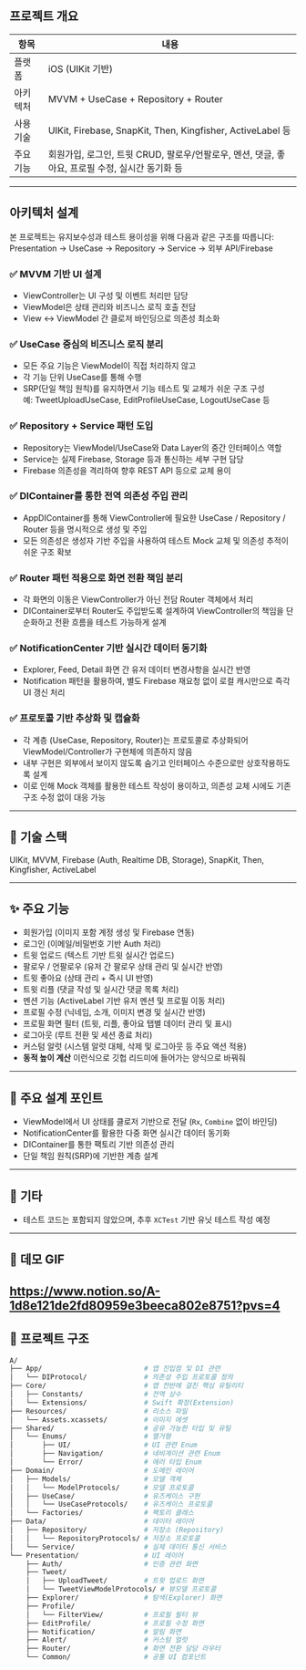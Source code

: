 

##  프로젝트 개요

| 항목 | 내용 |
|------|------|
| 플랫폼 | iOS (UIKit 기반) |
| 아키텍처 | MVVM + UseCase + Repository + Router |
| 사용 기술 | UIKit, Firebase, SnapKit, Then, Kingfisher, ActiveLabel 등 |
| 주요 기능 | 회원가입, 로그인, 트윗 CRUD, 팔로우/언팔로우, 멘션, 댓글, 좋아요, 프로필 수정, 실시간 동기화 등 |

---

##  아키텍처 설계

본 프로젝트는 유지보수성과 테스트 용이성을 위해 다음과 같은 구조를 따릅니다:
Presentation → UseCase → Repository → Service → 외부 API/Firebase

### ✅ MVVM 기반 UI 설계
- ViewController는 UI 구성 및 이벤트 처리만 담당
- ViewModel은 상태 관리와 비즈니스 로직 호출 전담
- View ↔ ViewModel 간 클로저 바인딩으로 의존성 최소화

### ✅ UseCase 중심의 비즈니스 로직 분리
- 모든 주요 기능은 ViewModel이 직접 처리하지 않고
- 각 기능 단위 UseCase를 통해 수행
- SRP(단일 책임 원칙)를 유지하면서 기능 테스트 및 교체가 쉬운 구조 구성  
  예: TweetUploadUseCase, EditProfileUseCase, LogoutUseCase 등

### ✅ Repository + Service 패턴 도입
- Repository는 ViewModel/UseCase와 Data Layer의 중간 인터페이스 역할
- Service는 실제 Firebase, Storage 등과 통신하는 세부 구현 담당
- Firebase 의존성을 격리하여 향후 REST API 등으로 교체 용이

### ✅ DIContainer를 통한 전역 의존성 주입 관리
- AppDIContainer를 통해 ViewController에 필요한
  UseCase / Repository / Router 등을 명시적으로 생성 및 주입
- 모든 의존성은 생성자 기반 주입을 사용하여 테스트 Mock 교체 및 의존성 추적이 쉬운 구조 확보

### ✅ Router 패턴 적용으로 화면 전환 책임 분리
- 각 화면의 이동은 ViewController가 아닌 전담 Router 객체에서 처리
- DIContainer로부터 Router도 주입받도록 설계하여
  ViewController의 책임을 단순화하고 전환 흐름을 테스트 가능하게 설계

### ✅ NotificationCenter 기반 실시간 데이터 동기화
- Explorer, Feed, Detail 화면 간 유저 데이터 변경사항을 실시간 반영
- Notification 패턴을 활용하여, 별도 Firebase 재요청 없이 로컬 캐시만으로 즉각 UI 갱신 처리

### ✅ 프로토콜 기반 추상화 및 캡슐화
- 각 계층 (UseCase, Repository, Router)는 프로토콜로 추상화되어 ViewModel/Controller가 구현체에 의존하지 않음
- 내부 구현은 외부에서 보이지 않도록 숨기고 인터페이스 수준으로만 상호작용하도록 설계
- 이로 인해 Mock 객체를 활용한 테스트 작성이 용이하고, 의존성 교체 시에도 기존 구조 수정 없이 대응 가능

---

## 🔧 기술 스택

UIKit, MVVM, Firebase (Auth, Realtime DB, Storage), SnapKit, Then, Kingfisher, ActiveLabel

---

## ✨ 주요 기능

- 회원가입 (이미지 포함 계정 생성 및 Firebase 연동)
- 로그인 (이메일/비밀번호 기반 Auth 처리)
- 트윗 업로드 (텍스트 기반 트윗 실시간 업로드)
- 팔로우 / 언팔로우 (유저 간 팔로우 상태 관리 및 실시간 반영)
- 트윗 좋아요 (상태 관리 + 즉시 UI 반영)
- 트윗 리플 (댓글 작성 및 실시간 댓글 목록 처리)
- 멘션 기능 (ActiveLabel 기반 유저 멘션 및 프로필 이동 처리)
- 프로필 수정 (닉네임, 소개, 이미지 변경 및 실시간 반영)
- 프로필 화면 필터 (트윗, 리플, 좋아요 탭별 데이터 관리 및 표시)
- 로그아웃 (루트 전환 및 세션 종료 처리)
- 커스텀 알럿 (시스템 알럿 대체, 삭제 및 로그아웃 등 주요 액션 적용)
- **동적 높이 계산** 이런식으로 깃헙 리드미에 들어가는 양식으로 바꿔줘


---

## 🎯 주요 설계 포인트

- ViewModel에서 UI 상태를 클로저 기반으로 전달 (`Rx`, `Combine` 없이 바인딩)
- NotificationCenter를 활용한 다중 화면 실시간 데이터 동기화
- DIContainer를 통한 팩토리 기반 의존성 관리
- 단일 책임 원칙(SRP)에 기반한 계층 설계

---

## 💬 기타

- 테스트 코드는 포함되지 않았으며, 추후 `XCTest` 기반 유닛 테스트 작성 예정

---

## 📸 데모 GIF

> 
https://www.notion.so/A-1d8e121de2fd80959e3beeca802e8751?pvs=4
---


## 📂 프로젝트 구조

```bash
A/
├── App/                         # 앱 진입점 및 DI 관련
│   └── DIProtocol/              # 의존성 주입 프로토콜 정의
├── Core/                        # 앱 전반에 걸친 핵심 유틸리티
│   ├── Constants/               # 전역 상수
│   └── Extensions/              # Swift 확장(Extension)
├── Resources/                   # 리소스 파일
│   └── Assets.xcassets/         # 이미지 에셋
├── Shared/                      # 공유 가능한 타입 및 유틸
│   └── Enums/                   # 열거형
│       ├── UI/                  # UI 관련 Enum
│       ├── Navigation/          # 네비게이션 관련 Enum
│       └── Error/               # 에러 타입 Enum
├── Domain/                      # 도메인 레이어
│   ├── Models/                  # 모델 객체
│   │   └── ModelProtocols/      # 모델 프로토콜
│   ├── UseCase/                 # 유즈케이스 구현
│   │   └── UseCaseProtocols/    # 유즈케이스 프로토콜
│   └── Factories/               # 팩토리 클래스
├── Data/                        # 데이터 레이어
│   ├── Repository/              # 저장소 (Repository)
│   │   └── RepositoryProtocols/ # 저장소 프로토콜
│   └── Service/                 # 실제 데이터 통신 서비스
└── Presentation/                # UI 레이어
    ├── Auth/                    # 인증 관련 화면
    ├── Tweet/
    │   ├── UploadTweet/         # 트윗 업로드 화면
    │   └── TweetViewModelProtocols/ # 뷰모델 프로토콜
    ├── Explorer/                # 탐색(Explorer) 화면
    ├── Profile/
    │   └── FilterView/          # 프로필 필터 뷰
    ├── EditProfile/             # 프로필 수정 화면
    ├── Notification/            # 알림 화면
    ├── Alert/                   # 커스텀 얼럿
    ├── Router/                  # 화면 전환 담당 라우터
    └── Common/                  # 공통 UI 컴포넌트


